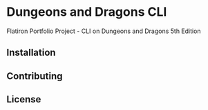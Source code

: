 # Dungeons and Dragons CLI
Flatiron Portfolio Project - CLI on Dungeons and Dragons 5th Edition 

## Installation 

## Contributing

## License 


